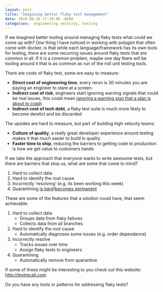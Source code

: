 ```yaml
---
layout: post
title: "Imagining better flaky test management"
date: 2019-06-30 17:20:00 -0500
categories:  engineering velocity, testing
---
```


If we imagined better tooling around managing flaky tests what could we come up with? One thing I have noticed in working with polyglot that often come with docker, is that while each language/framework has its own tools for testing, there are some recurring issues around flaky tests that are common in all. If it is a common problem, maybe one day there will be tooling around it that is as common as run of the mill unit testing tools.

There are costs of flaky test, some are easy to measure:
 * <b>Direct cost of engineering time</b>, every rerun is 30 minutes you are paying an engineer to stare at a screen.
 * <b>Indirect cost of risk</b>, engineers start ignoring warning signals that could be real issues, this could mean <a href="https://www.travelweekly.com/Travel-News/Airline-News/Analysis-shows-pilots-often-ignore-Boeing-737-cockpit-alarm">ignoring a warning sign that a plan is about to crash</a>
 * <b>Indirect cost of tech debt</b>, a flaky test suite is much more likely to become derelict and be discarded

The upsides are hard to measure, but part of building high velocity teams:
 * <b>Culture of quality</b>, a really great developer experience around testing makes it that much easier to build in quality
 * <b>Faster time to ship</b>, reducing the barriers to getting code to production is how we get value to customers hands

If we take the approach that everyone wants to write awesome tests, but there are barriers that stop us, what are some that come to mind?
 1. Hard to collect data
 1. Hard to identify the root cause
 1. Incorrectly ‘resolving’  (e.g. its been working this week)
 1. Quarantining <a href="https://confluence.atlassian.com/bamboo/quarantining-failing-tests-289276886.html">is hard</a>/<a href=" https://marklapierre.net/pros-cons-quarantined-tests/">becomes permanent</a>

These are some of the features that a solution could have, that seem achievable:
 1. Hard to collect data
    * Groups data from flaky failures
    * Collects data from all branches
 1. Hard to identify the root cause
    * Automatically diagnoses some issues (e.g. order dependance)
 1. Incorrectly resolve
    * Tracks issues over time
    * Assign flaky tests to engineers
 1. Quarantining
    * Automatically remove from quarantine

If some of these might be interesting to you check out this website: http://testrecall.com

Do you have any tools or patterns for addressing flaky tests?
